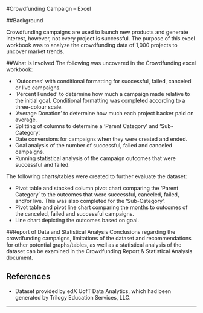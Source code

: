#Crowdfunding Campaign – Excel 


##Background

Crowdfunding campaigns are used to launch new products and generate interest, however, not every project is successful. The purpose of this excel workbook was to analyze the crowdfunding data of 1,000 projects to uncover market trends.  


##What Is Involved 
The following was uncovered in the Crowdfunding excel workbook:
* ‘Outcomes’ with conditional formatting for successful, failed, canceled or live campaigns.
* ‘Percent Funded’ to determine how much a campaign made relative to the initial goal. Conditional formatting was completed according to a three-colour scale. 
* ‘Average Donation’ to determine how much each project backer paid on average.
* Splitting of columns to determine a ‘Parent Category’ and ‘Sub-Category’.   
* Date conversions for campaigns when they were created and ended. 
* Goal analysis of the number of successful, failed and canceled campaigns. 
* Running statistical analysis of the campaign outcomes that were successful and failed.

The following charts/tables were created to further evaluate the dataset:
* Pivot table and stacked column pivot chart comparing the ‘Parent Category’ to the outcomes that were successful, canceled, failed, and/or live. This was also completed for the ‘Sub-Category’. 
* Pivot table and pivot line chart comparing the months to outcomes of the canceled, failed and successful campaigns. 
* Line chart depicting the outcomes based on goal. 


##Report of Data and Statistical Analysis
Conclusions regarding the crowdfunding campaigns, limitations of the dataset and recommendations for other potential graphs/tables, as well as a statistical analysis of the dataset can be examined in the Crowdfunding Report & Statistical Analysis document. 


## References
* Dataset provided by edX UofT Data Analytics, which had been generated by Trilogy Education Services, LLC. 


- - -
